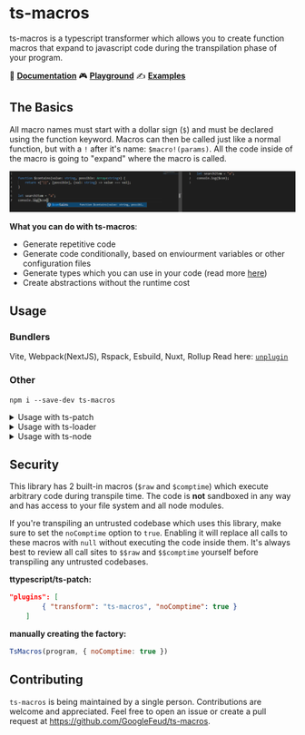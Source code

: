 # ts-macros

ts-macros is a typescript transformer which allows you to create function macros that expand to javascript code during the transpilation phase of your program.

📖 **[Documentation](https://github.com/GoogleFeud/ts-macros/wiki)**
🎮 **[Playground](https://googlefeud.github.io/ts-macros/)**
✍️ **[Examples](https://github.com/GoogleFeud/ts-macros/wiki/Practical-Macro-Examples)**

## The Basics

All macro names must start with a dollar sign (`$`) and must be declared using the function keyword. Macros can then be called just like a normal function, but with a `!` after it's name: `$macro!(params)`. All the code inside of the macro is going to "expand" where the macro is called.

![showcase](https://github.com/GoogleFeud/ts-macros/blob/dev/.github/assets/intro_gif.gif)

**What you can do with ts-macros**:

- Generate repetitive code
- Generate code conditionally, based on enviourment variables or other configuration files
- Generate types which you can use in your code (read more [here](https://github.com/GoogleFeud/ts-macros/wiki/Type-Resolver-Transformer))
- Create abstractions without the runtime cost

## Usage

### Bundlers

Vite, Webpack(NextJS), Rspack, Esbuild, Nuxt, Rollup
Read here: [`unplugin`](./unplugin)

### Other

```
npm i --save-dev ts-macros
```

<details>
    <summary>Usage with ts-patch</summary>

```
npm i --save-dev ts-patch
```

and add the ts-macros transformer to your tsconfig.json:

```json
"compilerOptions": {
//... other options
"plugins": [
        { "transform": "ts-macros" }
    ]
}
```

Afterwards you can either:

- Transpile your code using the `tspc` command that ts-patch provides.
- Patch the instance of typescript that's in your `node_modules` folder with the `ts-patch install` command and then use the `tsc` command to transpile your code.

</details>

<details>
    <summary>Usage with ts-loader</summary>

```js
const TsMacros = require("ts-macros").default

options: {
  getCustomTransformers: (program) => {
    before: [TsMacros(program)]
  }
}
```

</details>

<details>
    <summary>Usage with ts-node</summary>

To use transformers with ts-node, you'll have to change the compiler in the `tsconfig.json`:

```
npm i --save-dev ts-node
```

```json
"ts-node": {
    "compiler": "ts-patch/compiler"
  },
  "compilerOptions": {
    "plugins": [
        { "transform": "ts-macros" }
    ]
  }
```

</details>

## Security

This library has 2 built-in macros (`$raw` and `$comptime`) which execute arbitrary code during transpile time. The code is **not** sandboxed in any way and has access to your file system and all node modules.

If you're transpiling an untrusted codebase which uses this library, make sure to set the `noComptime` option to `true`. Enabling it will replace all calls to these macros with `null` without executing the code inside them. It's always best to review all call sites to `$$raw` and `$$comptime` yourself before transpiling any untrusted codebases.

**ttypescript/ts-patch:**

```json
"plugins": [
        { "transform": "ts-macros", "noComptime": true }
    ]
```

**manually creating the factory:**

```js
TsMacros(program, { noComptime: true })
```

## Contributing

`ts-macros` is being maintained by a single person. Contributions are welcome and appreciated. Feel free to open an issue or create a pull request at <https://github.com/GoogleFeud/ts-macros>.
